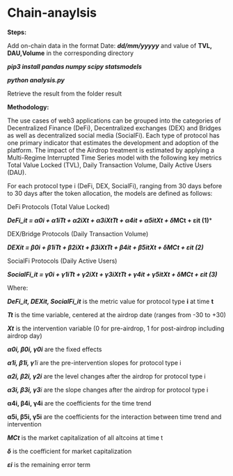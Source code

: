 # Chain-anaylsis

**Steps:**

Add on-chain data in the format Date: ***dd/mm/yyyyy*** and value of **TVL, DAU,Volume** in the corresponding directory

***pip3 install pandas numpy scipy statsmodels***

***python analysis.py***

Retrieve the result from the folder result

**Methodology:**

The use cases of web3 applications can be grouped into the categories of Decentralized Finance (DeFi), Decentralized exchanges (DEX) and Bridges as well as decentralized social media (SocialFi). Each type of protocol has one primary indicator that estimates the development and adoption of the platform. The impact of the Airdrop treatment is estimated by applying a Multi-Regime Interrupted Time Series model with the following key metrics Total Value Locked (TVL), Daily Transaction Volume, Daily Active Users (DAU).

For each protocol type i (DeFi, DEX, SocialFi), ranging from 30 days before to 30 days after the token allocation, the models are defined as follows:

DeFi Protocols (Total Value Locked)

***DeFi_it = α0i + α1iTt + α2iXt + α3iXtTt + α4it + α5itXt + δ*MCt + εit (1)***

DEX/Bridge Protocols (Daily Transaction Volume)

***DEXit = β0i + β1iTt + β2iXt + β3iXtTt + β4it + β5itXt + δMCt + εit (2)***

SocialFi Protocols (Daily Active Users)

***SocialFi_it = γ0i + γ1iTt + γ2iXt + γ3iXtTt + γ4it + γ5itXt + δMCt + εit (3)***

Where:

***DeFi_it, DEXit, SocialFi_it***  is the metric value for protocol type **i** at time **t**

***Tt***  is the time variable,
centered at the airdrop date (ranges from -30 to +30)

***Xt*** is the intervention variable
(0 for pre-airdrop, 1 for post-airdrop including airdrop day)

***α0i, β0i, γ0i*** are
the fixed effects

***α1i, β1i, γ**1i* are
the pre-intervention slopes for protocol type i

***α2i, β2i, γ2i*** are
the level changes after the airdrop for protocol type i

***α3i, β3i, γ3**i* are
the slope changes after the airdrop for protocol type i

**α4i, β4i, γ4i** are the coefficients
for the time trend

**α5i, β5i, γ5i** are the coefficients
for the interaction between time trend and intervention

***MCt*** is the market capitalization
of all altcoins at time t

***δ***  is the coefficient for market capitalization

***εi***  is the remaining error term
